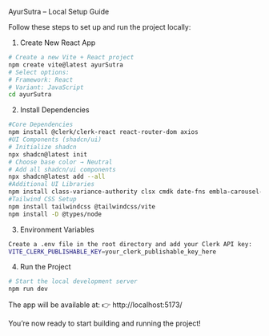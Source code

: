 AyurSutra – Local Setup Guide

Follow these steps to set up and run the project locally:

1. Create New React App

```bash
# Create a new Vite + React project
npm create vite@latest ayurSutra
# Select options:
# Framework: React
# Variant: JavaScript
cd ayurSutra
```

2. Install Dependencies

```bash
#Core Dependencies
npm install @clerk/clerk-react react-router-dom axios
#UI Components (shadcn/ui)
# Initialize shadcn
npx shadcn@latest init
# Choose base color → Neutral
# Add all shadcn/ui components
npx shadcn@latest add --all
#Additional UI Libraries
npm install class-variance-authority clsx cmdk date-fns embla-carousel-react input-otp lucide-react next-themes react-day-picker react-hook-form react-resizable-panels sonner tailwind-merge tailwindcss-animate vaul zod
#Tailwind CSS Setup
npm install tailwindcss @tailwindcss/vite
npm install -D @types/node
```

3. Environment Variables

```bash
Create a .env file in the root directory and add your Clerk API key:
VITE_CLERK_PUBLISHABLE_KEY=your_clerk_publishable_key_here
```

4. Run the Project

```bash
# Start the local development server
npm run dev
```

The app will be available at:
👉 http://localhost:5173/

You’re now ready to start building and running the project!
